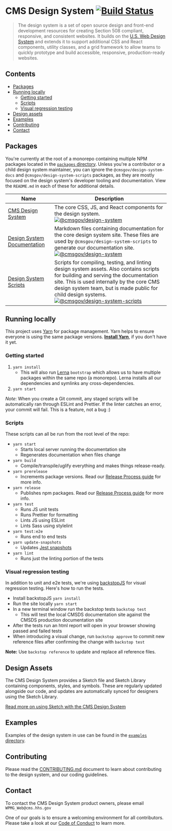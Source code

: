 # CMS Design System [![Build Status](https://travis-ci.org/CMSgov/design-system.svg?branch=master)](https://travis-ci.org/CMSgov/design-system)

> The design system is a set of open source design and front-end development resources for creating Section 508 compliant, responsive, and consistent websites. It builds on the [U.S. Web Design System](https://designsystem.digital.gov/) and extends it to support additional CSS and React components, utility classes, and a grid framework to allow teams to quickly prototype and build accessible, responsive, production-ready websites.

## Contents

- [Packages](#packages)
- [Running locally](#running-locally)
  - [Getting started](#getting-started)
  - [Scripts](#scripts)
  - [Visual regression testing](#visual-regression-testing)
- [Design assets](#design-assets)
- [Examples](#examples)
- [Contributing](#contributing)
- [Contact](#contact)

## Packages

You're currently at the root of a monorepo containing multiple NPM packages located in the [`packages` directory](packages/). Unless you're a contributor or a child design system maintainer, you can ignore the `@cmsgov/design-system-docs` and `@cmsgov/design-system-scripts` packages, as they are mostly focused on the design system's developer tooling and documentation. View the `README.md` in each of these for additional details.

| Name                                                       | Description                                                                                                                                                                                                                                                                                                                                                                                                                                                  |
| ---------------------------------------------------------- | ------------------------------------------------------------------------------------------------------------------------------------------------------------------------------------------------------------------------------------------------------------------------------------------------------------------------------------------------------------------------------------------------------------------------------------------------------------ |
| [CMS Design System](packages/design-system)                | The core CSS, JS, and React components for the design system. <br> [![@cmsgov/design-system](https://img.shields.io/npm/v/@cmsgov/design-system.svg?label=@cmsgov%2Fdesign-system)](https://www.npmjs.com/package/@cmsgov/design-system)                                                                                                                                                                                                                     |
| [Design System Documentation](packages/design-system-docs) | Markdown files containing documentation for the core design system site. These files are used by `@cmsgov/design-system-scripts` to generate our documentation site. <br> [![@cmsgov/design-system](https://img.shields.io/npm/v/@cmsgov/design-system.svg?label=@cmsgov%2Fdesign-system-docs)](https://www.npmjs.com/package/@cmsgov/design-system-docs)                                                                                                    |
| [Design System Scripts](packages/design-system-docs)       | Scripts for compiling, testing, and linting design system assets. Also contains scripts for building and serving the documentation site. This is used internally by the core CMS design system team, but is made public for child design systems. <br> [![@cmsgov/design-system-scripts](https://img.shields.io/npm/v/@cmsgov/design-system-scripts.svg?label=@cmsgov%2Fdesign-system-scripts)](https://www.npmjs.com/package/@cmsgov/design-system-scripts) |

## Running locally

This project uses [Yarn](https://yarnpkg.com/) for package management. Yarn helps to ensure everyone is using the same package versions. [**Install Yarn**](https://yarnpkg.com/docs/install), if you don't have it yet.

### Getting started

1. `yarn install`
   - This will also run [Lerna](https://lernajs.io/) `bootstrap` which allows us to have multiple packages within the same repo (a monorepo). Lerna installs all our dependencies and symlinks any cross-dependencies.
1. `yarn start`

_Note_: When you create a Git commit, any staged scripts will be automatically ran through ESLint and Prettier. If the linter catches an error, your commit will fail. This is a feature, not a bug :)

### Scripts

These scripts can all be run from the root level of the repo:

- `yarn start`
  - Starts local server running the documentation site
  - Regenerates documentation when files change
- `yarn build`
  - Compile/transpile/uglify everything and makes things release-ready.
- `yarn prerelease`
  - Increments package versions. Read our [Release Process guide](/guides/RELEASE-PROCESS.md) for more info.
- `yarn release`
  - Publishes npm packages. Read our [Release Process guide](/guides/RELEASE-PROCESS.md) for more info.
- `yarn test`
  - Runs JS unit tests
  - Runs Prettier for formatting
  - Lints JS using ESLint
  - Lints Sass using stylelint
- `yarn test:e2e`
  - Runs end to end tests
- `yarn update-snapshots`
  - Updates [Jest snapshots](http://facebook.github.io/jest/docs/en/snapshot-testing.html)
- `yarn lint`
  - Runs just the linting portion of the tests

### Visual regression testing

In addition to unit and e2e tests, we're using [backstopJS](https://github.com/garris/BackstopJS) for visual regression testing. Here's how to run the tests.

- Install backstopJS `yarn install`
- Run the site locally `yarn start`
- In a new terminal window run the backstop tests `backstop test`
  - This will test the local CMSDS documentation site against the CMSDS production documentation site
- After the tests run an html report will open in your browser showing passed and failed tests
- When introducing a visual change, run `backstop approve` to commit new reference files after confirming the change with `backstop test`

**Note:** Use `backstop reference` to update and replace all reference files.

## Design Assets

The CMS Design System provides a Sketch file and Sketch Library containing components, styles, and symbols. These are regularly updated alongside our code, and updates are automatically synced for designers using the Sketch Library.

[Read more on using Sketch with the CMS Design System](/design-assets/README.md)

## Examples

Examples of the design system in use can be found in the [`examples` directory](examples/).

## Contributing

Please read the [CONTRIBUTING.md](CONTRIBUTING.md) document to learn about contributing to the design system, and our coding guidelines.

## Contact

To contact the CMS Design System product owners, please email `WPMG_Web@cms.hhs.gov`

One of our goals is to ensure a welcoming environment for all contributors. Please take a look at our [Code of Conduct](CODE-OF-CONDUCT.md) to learn more.
